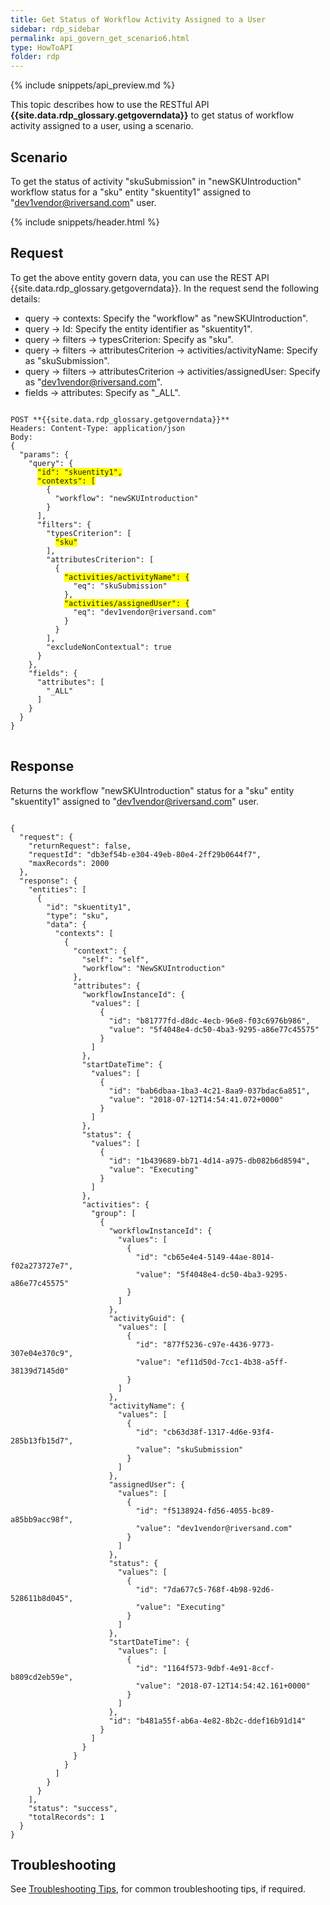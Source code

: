 ```yaml
---
title: Get Status of Workflow Activity Assigned to a User
sidebar: rdp_sidebar
permalink: api_govern_get_scenario6.html
type: HowToAPI
folder: rdp
---
```


{% include snippets/api_preview.md %}

This topic describes how to use the RESTful API **{{site.data.rdp_glossary.getgoverndata}}** to get status of workflow activity assigned to a user, using a scenario.

## Scenario

To get the status of activity "skuSubmission" in "newSKUIntroduction" workflow status for a "sku" entity "skuentity1" assigned to "dev1vendor@riversand.com" user.

{% include snippets/header.html %}

## Request

To get the above entity govern data, you can use the REST API {{site.data.rdp_glossary.getgoverndata}}. In the request send the following details:

* query -> contexts: Specify the "workflow" as "newSKUIntroduction".
* query -> Id: Specify the entity identifier as "skuentity1".
* query -> filters -> typesCriterion: Specify as "sku".
* query -> filters -> attributesCriterion -> activities/activityName: Specify as "skuSubmission".
* query -> filters -> attributesCriterion -> activities/assignedUser: Specify as "dev1vendor@riversand.com".
* fields -> attributes: Specify as "_ALL".

<pre>
<code>
POST **{{site.data.rdp_glossary.getgoverndata}}**
Headers: Content-Type: application/json
Body:
{
  "params": {
    "query": {
      <span style="background-color: #FFFF00">"id": "skuentity1",</span>
      <span style="background-color: #FFFF00">"contexts": [</span>
        {
          "workflow": "newSKUIntroduction"
        }
      ],
      "filters": {
        "typesCriterion": [
          <span style="background-color: #FFFF00">"sku"</span>
        ],
        "attributesCriterion": [
          {
            <span style="background-color: #FFFF00">"activities/activityName": {</span>
              "eq": "skuSubmission"
            },
            <span style="background-color: #FFFF00">"activities/assignedUser": {</span>
              "eq": "dev1vendor@riversand.com"
            }
          }
        ],
        "excludeNonContextual": true
      }
    },
    "fields": {
      "attributes": [
        "_ALL"
      ]
    }
  }
}
</code>
</pre>

## Response

Returns the workflow "newSKUIntroduction" status for a "sku" entity "skuentity1" assigned to "dev1vendor@riversand.com" user.

<pre><code>
{
  "request": {
    "returnRequest": false,
    "requestId": "db3ef54b-e304-49eb-80e4-2ff29b0644f7",
    "maxRecords": 2000
  },
  "response": {
    "entities": [
      {
        "id": "skuentity1",
        "type": "sku",
        "data": {
          "contexts": [
            {
              "context": {
                "self": "self",
                "workflow": "NewSKUIntroduction"
              },
              "attributes": {
                "workflowInstanceId": {
                  "values": [
                    {
                      "id": "b81777fd-d8dc-4ecb-96e8-f03c6976b986",
                      "value": "5f4048e4-dc50-4ba3-9295-a86e77c45575"
                    }
                  ]
                },
                "startDateTime": {
                  "values": [
                    {
                      "id": "bab6dbaa-1ba3-4c21-8aa9-037bdac6a851",
                      "value": "2018-07-12T14:54:41.072+0000"
                    }
                  ]
                },
                "status": {
                  "values": [
                    {
                      "id": "1b439689-bb71-4d14-a975-db082b6d8594",
                      "value": "Executing"
                    }
                  ]
                },
                "activities": {
                  "group": [
                    {
                      "workflowInstanceId": {
                        "values": [
                          {
                            "id": "cb65e4e4-5149-44ae-8014-f02a273727e7",
                            "value": "5f4048e4-dc50-4ba3-9295-a86e77c45575"
                          }
                        ]
                      },
                      "activityGuid": {
                        "values": [
                          {
                            "id": "877f5236-c97e-4436-9773-307e04e370c9",
                            "value": "ef11d50d-7cc1-4b38-a5ff-38139d7145d0"
                          }
                        ]
                      },
                      "activityName": {
                        "values": [
                          {
                            "id": "cb63d38f-1317-4d6e-93f4-285b13fb15d7",
                            "value": "skuSubmission"
                          }
                        ]
                      },
                      "assignedUser": {
                        "values": [
                          {
                            "id": "f5138924-fd56-4055-bc89-a85bb9acc98f",
                            "value": "dev1vendor@riversand.com"
                          }
                        ]
                      },
                      "status": {
                        "values": [
                          {
                            "id": "7da677c5-768f-4b98-92d6-528611b8d045",
                            "value": "Executing"
                          }
                        ]
                      },
                      "startDateTime": {
                        "values": [
                          {
                            "id": "1164f573-9dbf-4e91-8ccf-b809cd2eb59e",
                            "value": "2018-07-12T14:54:42.161+0000"
                          }
                        ]
                      },
                      "id": "b481a55f-ab6a-4e82-8b2c-ddef16b91d14"
                    }
                  ]
                }
              }
            }
          ]
        }
      }
    ],
    "status": "success",
    "totalRecords": 1
  }
}
</code></pre>

## Troubleshooting

See [Troubleshooting Tips](api_troubleshooting_tips.html), for common troubleshooting tips, if required.